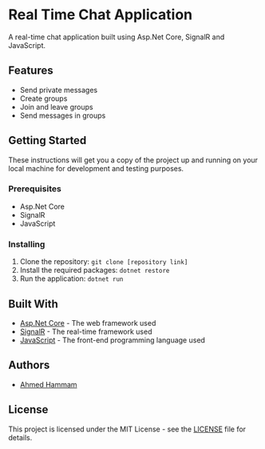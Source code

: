 # Real Time Chat Application

A real-time chat application built using Asp.Net Core, SignalR and JavaScript.

## Features
- Send private messages
- Create groups
- Join and leave groups
- Send messages in groups

## Getting Started

These instructions will get you a copy of the project up and running on your local machine for development and testing purposes.

### Prerequisites
- Asp.Net Core
- SignalR
- JavaScript

### Installing

1. Clone the repository: `git clone [repository link]`
2. Install the required packages: `dotnet restore`
3. Run the application: `dotnet run`

## Built With

- [Asp.Net Core](https://docs.microsoft.com/en-us/aspnet/core/) - The web framework used
- [SignalR](https://dotnet.microsoft.com/apps/aspnet/real-time) - The real-time framework used
- [JavaScript](https://www.javascript.com/) - The front-end programming language used

## Authors

- [Ahmed Hammam](https://www.linkedin.com/in/ahmedhamam50/)

## License

This project is licensed under the MIT License - see the [LICENSE](LICENSE) file for details.
